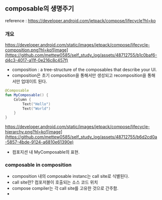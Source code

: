 ## composable의 생명주기

reference : https://developer.android.com/jetpack/compose/lifecycle?hl=ko



### 개요

https://developer.android.com/static/images/jetpack/compose/lifecycle-composition.png?hl=ko![image](https://github.com/mettew0585/self_study_log/assets/48712755/b1c0baf6-d4c3-4017-a11f-0e216c8c457f)

- composition :  a tree-structure of the composables that describe your UI.
- composition은 초기 composition을 통해서만 생성되고 recomposition을 통해서만 업데이트 된다.

```kotlin
@Composable
fun MyComposable() {
    Column {
        Text("Hello")
        Text("World")
    }
}
```
https://developer.android.com/static/images/jetpack/compose/lifecycle-hierarchy.png?hl=ko![image](https://github.com/mettew0585/self_study_log/assets/48712755/b6d2cd0a-5857-4bde-9124-a6810e61390e)

- 컴포지션 내 MyComposable의 표현.


### composable in composition

- composition 내의 composable instanc는  call site로 식별된다.
- call site란? 컴포저블이 호출되는 소스 코드 위치
- compose compiler는 각 call site를 고유한 것으로 간주함.
- 
